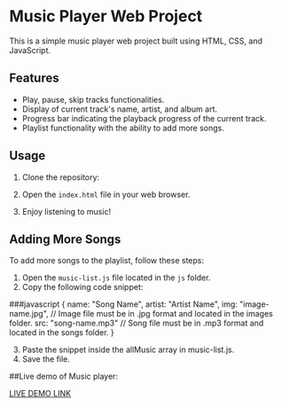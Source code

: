 # Music Player Web Project

This is a simple music player web project built using HTML, CSS, and JavaScript.

## Features

- Play, pause, skip tracks functionalities.
- Display of current track's name, artist, and album art.
- Progress bar indicating the playback progress of the current track.
- Playlist functionality with the ability to add more songs.

## Usage

1. Clone the repository:

2. Open the `index.html` file in your web browser.

3. Enjoy listening to music!

## Adding More Songs

To add more songs to the playlist, follow these steps:

1. Open the `music-list.js` file located in the `js` folder.
2. Copy the following code snippet:

###javascript
{
  name: "Song Name",
  artist: "Artist Name",
  img: "image-name.jpg", // Image file must be in .jpg format and located in the images folder.
  src: "song-name.mp3"   // Song file must be in .mp3 format and located in the songs folder.
}

3. Paste the snippet inside the allMusic array in music-list.js.
4. Save the file.

##Live demo of Music player:

<a href="https://harshitha-p2004.github.io/Music-Player/" target="_blanck">LIVE DEMO LINK</a>
